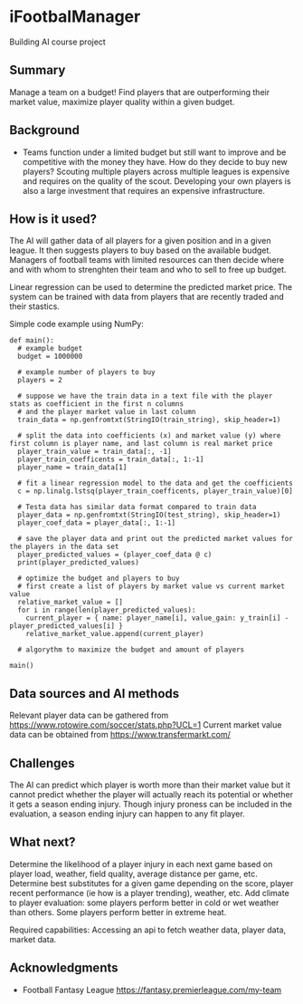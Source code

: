 # iFootbalManager

Building AI course project

## Summary

Manage a team on a budget! Find players that are outperforming their market value, maximize player quality within a given budget. 

## Background

* Teams function under a limited budget but still want to improve and be competitive with the money they have. How do they decide to buy new players? Scouting multiple players across multiple leagues is expensive and requires on the quality of the scout. Developing your own players is also a large investment that requires an expensive infrastructure. 


## How is it used?

The AI will gather data of all players for a given position and in a given league. It then suggests players to buy based on the available budget. Managers of football teams with limited resources can then decide where and with whom to strenghten their team and who to sell to free up budget.

Linear regression can be used to determine the predicted market price. The system can be trained with data from players that are recently traded and their stastics. 

Simple code example using NumPy:

```
def main():
  # example budget
  budget = 1000000
  
  # example number of players to buy
  players = 2
  
  # suppose we have the train data in a text file with the player stats as coefficient in the first n columns 
  # and the player market value in last column
  train_data = np.genfromtxt(StringIO(train_string), skip_header=1)
    
  # split the data into coefficients (x) and market value (y) where first column is player name, and last column is real market price
  player_train_value = train_data[:, -1]
  player_train_coefficents = train_data[:, 1:-1]
  player_name = train_data[1]
  
  # fit a linear regression model to the data and get the coefficients
  c = np.linalg.lstsq(player_train_coefficents, player_train_value)[0]

  # Testa data has similar data format compared to train data
  player_data = np.genfromtxt(StringIO(test_string), skip_header=1)
  player_coef_data = player_data[:, 1:-1]

  # save the player data and print out the predicted market values for the players in the data set
  player_predicted_values = (player_coef_data @ c)
  print(player_predicted_values)
  
  # optimize the budget and players to buy
  # first create a list of players by market value vs current market value 
  relative_market_value = []
  for i in range(len(player_predicted_values):
    current_player = { name: player_name[i], value_gain: y_train[i] - player_predicted_values[i] }
    relative_market_value.append(current_player)
    
  # algorythm to maximize the budget and amount of players
    
main()
```


## Data sources and AI methods
Relevant player data can be gathered from https://www.rotowire.com/soccer/stats.php?UCL=1 
Current market value data can be obtained from https://www.transfermarkt.com/

## Challenges

The AI can predict which player is worth more than their market value but it cannot predict whether the player will actually reach its potential or whether it gets a season ending injury. Though injury proness can be included in the evaluation, a season ending injury can happen to any fit player. 

## What next?

Determine the likelihood of a player injury in each next game based on player load, weather, field quality, average distance per game, etc. Determine best substitutes for a given game depending on the score, player recent performance (ie how is a player trending), weather, etc. Add climate to player evaluation: some players perform better in cold or wet weather than others. Some players perform better in extreme heat.

Required capabilities: Accessing an api to fetch weather data, player data, market data. 

## Acknowledgments

* Football Fantasy League https://fantasy.premierleague.com/my-team
